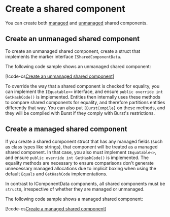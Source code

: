 # Create a shared component

You can create both [managed](components-managed.md) and [unmanaged](components-unmanaged.md) shared components.

## Create an unmanaged shared component

To create an unmanaged shared component, create a struct that implements the marker interface `ISharedComponentData`.

The following code sample shows an unmanaged shared component:

[!code-cs[Create an unmanaged shared component](../DocCodeSamples.Tests/CreateComponentExamples.cs#shared-unmanaged)]

To override the way that a shared component is checked for equality, you can implement the `IEquatable<>` interface, and ensure `public override int GetHashCode()` is implemented. Entities then internally uses these methods to compare shared components for equality, and therefore partitions entities differently that way. You can also put `[BurstCompile]` on these methods, and they will be compiled with Burst if they comply with Burst's restrictions.

## Create a managed shared component

If you create a shared component struct that has any managed fields (such as class types like strings), that component will be treated as a managed shared component. In that case, you also must implement `IEquatable<>`, and ensure `public override int GetHashCode()` is implemented. The equality methods are necessary to ensure comparisons don't generate unnecessary managed allocations due to implicit boxing when using the default `Equals` and `GetHashCode` implementations.

In contrast to IComponentData components, all shared components must be `struct`s, irrespective of whether they are managed or unmanaged. 

The following code sample shows a managed shared component:

[!code-cs[Create a managed shared component](../DocCodeSamples.Tests/CreateComponentExamples.cs#shared-managed)]
